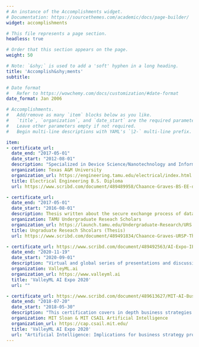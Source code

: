 ```yaml
---
# An instance of the Accomplishments widget.
# Documentation: https://sourcethemes.com/academic/docs/page-builder/
widget: accomplishments

# This file represents a page section.
headless: true

# Order that this section appears on the page.
weight: 50

# Note: `&shy;` is used to add a 'soft' hyphen in a long heading.
title: 'Accomplish&shy;ments'
subtitle:

# Date format
#   Refer to https://wowchemy.com/docs/customization/#date-format
date_format: Jan 2006

# Accomplishments.
#   Add/remove as many `item` blocks below as you like.
#   `title`, `organization`, and `date_start` are the required parameters.
#   Leave other parameters empty if not required.
#   Begin multi-line descriptions with YAML's `|2-` multi-line prefix.

item:
- certificate_url:
  date_end: "2017-05-01"
  date_start: "2012-08-01"
  description: "Specialized in Device Science/Nanotechnology and Information Science Systems focus."
  organization: Texas A&M University
  organization_url: https://engineering.tamu.edu/electrical/index.html
  title: Electrical Engineering B.S. Diploma
  url: https://www.scribd.com/document/489489958/Chaance-Graves-BS-EE-diploma?secret_password=ZdpOhoeD7u0d4ayDeTMR

- certificate_url:
  date_end: "2017-05-01"
  date_start: "2016-08-01"
  description: Thesis written about the secure exchange process of data and experimentation of an Optical communications system.
  organization: TAMU Undergraduate Reseach Scholars 
  organization_url: https://launch.tamu.edu/Undergraduate-Research/URS
  title: Ungraduate Reseach Shcolars (Thesis)
  url: https://www.scribd.com/document/489491834/Chaance-Graves-URSP-Thesis?secret_password=eT0mcveqyiEWCNECCyH1

- certificate_url: https://www.scribd.com/document/489492563/AI-Expo-IEEE-PDH-certificate?secret_password=2n5CayA6h9LUbPld1LY6
  date_end: "2020-11-19"
  date_start: "2020-09-01"
  description: "Virtual and global series of presentations and discussions centered around the evolution and practical applications of Enterprise AI, AI Robotics, and AI Hardware, etc."
  organization: ValleyML.ai
  organization_url: https://www.valleyml.ai
  title: 'ValleyML AI Expo 2020'
  url: ""

- certificate_url: https://www.scribd.com/document/489613627/MIT-AI-Business-Strategy?secret_password=4VvgMDqInQU5yqUt2Dxg
  date_end: "2018-07-20"
  date_start: "2018-05-30"
  description: "This certification covers in depth business strategies of how AI impacts various industries, the current innovations and future of Artificial Intelligence."
  organization: MIT Sloan & MIT CSAIL Artificial Intelligence
  organization_url: https://cap.csail.mit.edu/
  title: 'ValleyML AI Expo 2020'
  url: "Artificial Intelligence: Implications for business strategy program"
---
```




